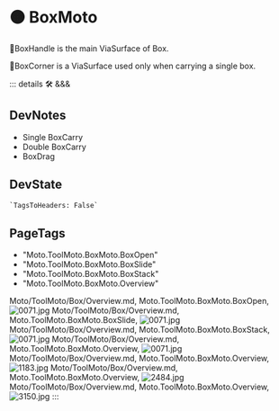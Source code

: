 
# 🟠 <moto>BoxMoto</moto>

🔻<via>BoxHandle</via> is the main ViaSurface of Box.

🔻<via>BoxCorner</via> is a ViaSurface used only when carrying a single box.

::: details 🛠 <dev>&&&</dev>

## DevNotes

- Single BoxCarry
- Double BoxCarry
- BoxDrag

## DevState

```py
`TagsToHeaders: False`
```

<h2>PageTags</h2>

- "Moto.ToolMoto.BoxMoto.BoxOpen"
- "Moto.ToolMoto.BoxMoto.BoxSlide"
- "Moto.ToolMoto.BoxMoto.BoxStack"
- "Moto.ToolMoto.BoxMoto.Overview"

Moto/ToolMoto/Box/Overview.md, <dev>Moto.ToolMoto.BoxMoto.BoxOpen</dev>, ![0071.jpg](/PaperPhoto/0071.jpg)
Moto/ToolMoto/Box/Overview.md, <dev>Moto.ToolMoto.BoxMoto.BoxSlide</dev>, ![0071.jpg](/PaperPhoto/0071.jpg)
Moto/ToolMoto/Box/Overview.md, <dev>Moto.ToolMoto.BoxMoto.BoxStack</dev>, ![0071.jpg](/PaperPhoto/0071.jpg)
Moto/ToolMoto/Box/Overview.md, <dev>Moto.ToolMoto.BoxMoto.Overview</dev>, ![0071.jpg](/PaperPhoto/0071.jpg)
Moto/ToolMoto/Box/Overview.md, <dev>Moto.ToolMoto.BoxMoto.Overview</dev>, ![1183.jpg](/PaperPhoto/1183.jpg)
Moto/ToolMoto/Box/Overview.md, <dev>Moto.ToolMoto.BoxMoto.Overview</dev>, ![2484.jpg](/PaperPhoto/2484.jpg)
Moto/ToolMoto/Box/Overview.md, <dev>Moto.ToolMoto.BoxMoto.Overview</dev>, ![3150.jpg](/PaperPhoto/3150.jpg)
:::
